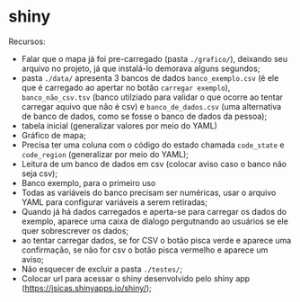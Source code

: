 
# shiny

Recursos:

- Falar que o mapa já foi pre-carregado (pasta `./grafico/`), deixando
  seu arquivo no projeto, já que instalá-lo demorava alguns segundos;
- pasta `./data/` apresenta 3 bancos de dados `banco_exemplo.csv` (é ele
  que é carregado ao apertar no botão `carregar exemplo`),
  `banco_não_csv.tsv` (banco utilziado para validar o que ocorre ao
  tentar carregar aquivo que não é csv) e `banco_de_dados.csv` (uma
  alternativa de banco de dados, como se fosse o banco de dados da
  pessoa);
- tabela inicial (generalizar valores por meio do YAML)
- Gráfico de mapa;
- Precisa ter uma coluna com o código do estado chamada `code_state` e
  `code_region` (generalizar por meio do YAML);
- Leitura de um banco de dados em csv (colocar aviso caso o banco não
  seja csv);
- Banco exemplo, para o primeiro uso
- Todas as variáveis do banco precisam ser numéricas, usar o arquivo
  YAML para configurar variáveis a serem retiradas;
- Quando já há dados carregados e aperta-se para carregar os dados do
  exemplo, aparece uma caixa de dialogo pergutnando ao usuários se ele
  quer sobrescrever os dados;
- ao tentar carregar dados, se for CSV o botão pisca verde e aparece uma
  confirmação, se não for csv o botão pisca vermelho e aparece um aviso;
- Não esquecer de excluir a pasta `./testes/`;
- Colocar url para acessar o shiny desenvolvido pelo shiny app
  (<https://jsicas.shinyapps.io/shiny/>);
